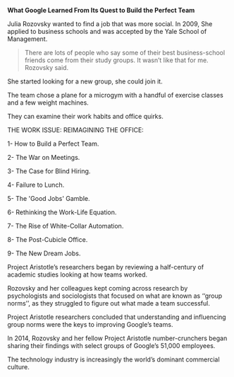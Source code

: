 **What Google Learned From Its Quest to Build the Perfect Team**

Julia Rozovsky wanted to find a job that was more social. In 2009, She applied to business schools and was accepted by the Yale School of Management.

>There are lots of people who say some of their best business-school friends come from their study groups.
>It wasn’t like that for me.
Rozovsky said.

She started looking for a new group, she could join it.

The team chose a plane for a micro­gym with a handful of exercise classes and a few weight machines.

They can examine their work habits and office quirks.

THE WORK ISSUE: REIMAGINING THE OFFICE:

1- How to Build a Perfect Team.

2- The War on Meetings.

3- The Case for Blind Hiring.

4- Failure to Lunch.

5- The 'Good Jobs' Gamble.

6- Rethinking the Work-Life Equation.

7- The Rise of White-Collar Automation.

8- The Post-Cubicle Office.

9- The New Dream Jobs.

Project Aristotle’s researchers began by reviewing a half-century of academic studies looking at how teams worked.

Rozovsky and her colleagues kept coming across research by psychologists and sociologists that focused on what are known as ‘‘group norms’’, as they struggled to figure out what made a team successful.

Project Aristotle researchers concluded that understanding and influencing group norms were the keys to improving Google’s teams.

In 2014, Rozovsky and her fellow Project Aristotle number-crunchers began sharing their findings with select groups of Google’s 51,000 employees.

The technology industry is increasingly the world’s dominant commercial culture.
 